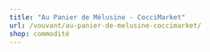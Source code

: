 ```yaml
---
title: "Au Panier de Mélusine - CocciMarket"
url: /vouvant/au-panier-de-melusine-coccimarket/
shop: commodité
---
```

